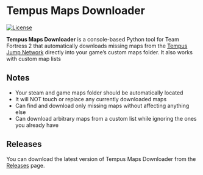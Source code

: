 # Tempus Maps Downloader

[![License](https://img.shields.io/badge/license-MIT-blue.svg)](LICENSE)

**Tempus Maps Downloader** is a console-based Python tool for Team Fortress 2 that automatically downloads missing maps from the [Tempus Jump Network](https://tempus.xyz) directly into your game’s custom maps folder. It also works with custom map lists

## Notes

- Your steam and game maps folder should be automatically located
- It will NOT touch or replace any currently downloaded maps 
- Can find and download only missing maps without affecting anything else
- Can download arbitrary maps from a custom list while ignoring the ones you already have

## Releases

You can download the latest version of Tempus Maps Downloader from the [Releases](https://github.com/yourusername/tempus-maps-downloader/releases) page.
